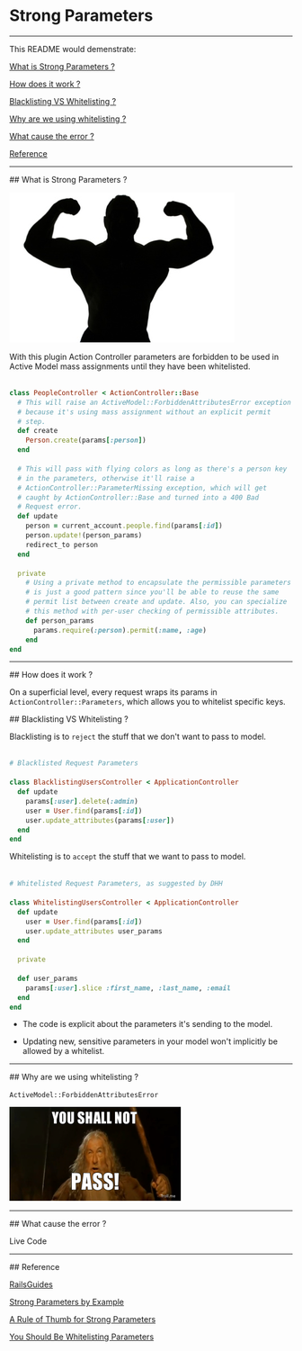 # Strong Parameters
---------------------------------------

This README would demenstrate:

[What is Strong Parameters ?](#question1)

[How does it work ?](#question2)

[Blacklisting VS Whitelisting ?](#question3)

[Why are we using whitelisting ?](#question4)

[What cause the error ?](#question5)

[Reference](#reference)

--------------------------------------

<a name="question1"/>
## What is Strong Parameters ?

![alt text](https://github.com/paulliu87/StrongParams/blob/master/download.png "Strong Parameters")

With this plugin Action Controller parameters are forbidden to be used in Active Model mass assignments until they have been whitelisted.

```ruby

class PeopleController < ActionController::Base
  # This will raise an ActiveModel::ForbiddenAttributesError exception
  # because it's using mass assignment without an explicit permit
  # step.
  def create
    Person.create(params[:person])
  end
 
  # This will pass with flying colors as long as there's a person key
  # in the parameters, otherwise it'll raise a
  # ActionController::ParameterMissing exception, which will get
  # caught by ActionController::Base and turned into a 400 Bad
  # Request error.
  def update
    person = current_account.people.find(params[:id])
    person.update!(person_params)
    redirect_to person
  end
 
  private
    # Using a private method to encapsulate the permissible parameters
    # is just a good pattern since you'll be able to reuse the same
    # permit list between create and update. Also, you can specialize
    # this method with per-user checking of permissible attributes.
    def person_params
      params.require(:person).permit(:name, :age)
    end
end

```
----------------------------------------------------

<a name="question2"/>
## How does it work ?

On a superficial level, every request wraps its params in `ActionController::Parameters`, which allows you to whitelist specific keys.

<a name="question3"/>
## Blacklisting VS Whitelisting ?

Blacklisting is to `reject` the stuff that we don't want to pass to model.

```ruby

# Blacklisted Request Parameters

class BlacklistingUsersController < ApplicationController
  def update
    params[:user].delete(:admin)
    user = User.find(params[:id])
    user.update_attributes(params[:user])
  end
end

```

Whitelisting is to `accept` the stuff that we want to pass to model.

```ruby

# Whitelisted Request Parameters, as suggested by DHH

class WhitelistingUsersController < ApplicationController
  def update
    user = User.find(params[:id])
    user.update_attributes user_params
  end

  private

  def user_params
    params[:user].slice :first_name, :last_name, :email
  end
end

```

* The code is explicit about the parameters it's sending to the model.

* Updating new, sensitive parameters in your model won't implicitly be allowed by a whitelist.

-------------

<a name="question4"/>
## Why are we using whitelisting ?

`ActiveModel::ForbiddenAttributesError`

![alt text](https://github.com/paulliu87/StrongParams/blob/master/you-shall-not-pass-thumb.png "you-shall-not-pass-thumb")

--------------

<a name="question5"/>
## What cause the error ?

Live Code
 
----------------------------------------

<a name="reference"/>
## Reference

[RailsGuides](http://edgeguides.rubyonrails.org/action_controller_overview.html#strong-parameters)

[Strong Parameters by Example](http://blog.trackets.com/2013/08/17/strong-parameters-by-example.html)

[A Rule of Thumb for Strong Parameters](http://patshaughnessy.net/2014/6/16/a-rule-of-thumb-for-strong-parameters)

[You Should Be Whitelisting Parameters](https://www.happybearsoftware.com/whitelisting)